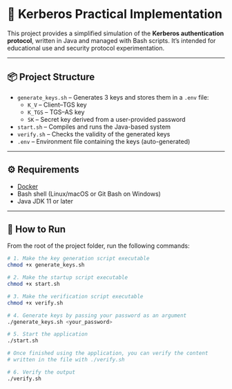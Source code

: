 # 🔐 Kerberos Practical Implementation

This project provides a simplified simulation of the **Kerberos authentication protocol**, written in Java and managed with Bash scripts. It’s intended for educational use and security protocol experimentation.

---

## 📦 Project Structure

- `generate_keys.sh` – Generates 3 keys and stores them in a `.env` file:
    - `K_V` – Client–TGS key
    - `K_TGS` – TGS–AS key
    - `SK` – Secret key derived from a user-provided password
- `start.sh` – Compiles and runs the Java-based system
- `verify.sh` – Checks the validity of the generated keys
- `.env` – Environment file containing the keys (auto-generated)

---

## ⚙️ Requirements

- [Docker](https://www.docker.com/)
- Bash shell (Linux/macOS or Git Bash on Windows)
- Java JDK 11 or later

---

## 🚀 How to Run

From the root of the project folder, run the following commands:

```bash
# 1. Make the key generation script executable
chmod +x generate_keys.sh

# 2. Make the startup script executable
chmod +x start.sh

# 3. Make the verification script executable
chmod +x verify.sh

# 4. Generate keys by passing your password as an argument
./generate_keys.sh <your_password>

# 5. Start the application
./start.sh

# Once finished using the application, you can verify the content 
# written in the file with ./verify.sh

# 6. Verify the output
./verify.sh
```

